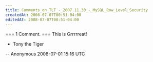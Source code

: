 ```yaml
---
title: Comments_on_TLT_-_2007.11.30_-_MySQL_Row_Level_Security
createdAt: 2008-07-07T00:51-04:00
editedAt: 2008-07-07T00:51-04:00
---
```


=== 1 Comment. ===
This is Grrrrreat!

- Tony the Tiger

-- Anonymous 2008-07-01 15:16 UTC


